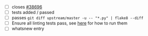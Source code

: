 - [ ] closes [#38696](https://github.com/pandas-dev/pandas/issues/38694)
- [ ] tests added / passed
- [ ] passes `git diff upstream/master -u -- "*.py" | flake8 --diff`
- [ ] Ensure all linting tests pass, see [here](https://pandas.pydata.org/pandas-docs/dev/development/contributing.html#code-standards) for how to run them
- [ ] whatsnew entry
